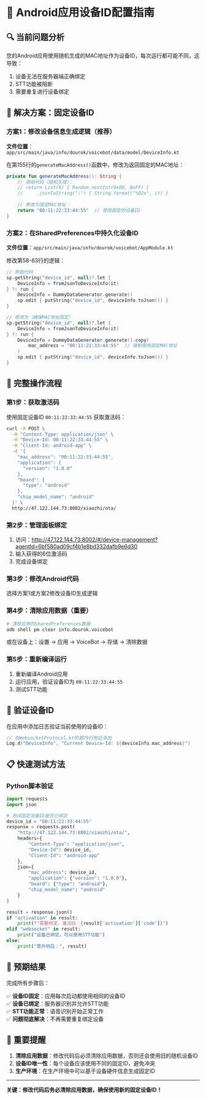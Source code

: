# 📱 Android应用设备ID配置指南

## 🔍 当前问题分析

您的Android应用使用随机生成的MAC地址作为设备ID，每次运行都可能不同，这导致：
1. 设备无法在服务器端正确绑定
2. STT功能被阻断
3. 需要重复进行设备绑定

## 🎯 解决方案：固定设备ID

### 方案1：修改设备信息生成逻辑（推荐）

**文件位置**：`app/src/main/java/info/dourok/voicebot/data/model/DeviceInfo.kt`

在第155行的`generateMacAddress()`函数中，修改为返回固定的MAC地址：

```kotlin
private fun generateMacAddress(): String {
    // 原始代码（随机生成）：
    // return List(6) { Random.nextInt(0x00, 0xFF) }
    //     .joinToString(":") { String.format("%02x", it) }
    
    // 修改为固定MAC地址：
    return "00:11:22:33:44:55"  // 使用固定的设备ID
}
```

### 方案2：在SharedPreferences中持久化设备ID

**文件位置**：`app/src/main/java/info/dourok/voicebot/AppModule.kt`

修改第58-63行的逻辑：

```kotlin
// 原始代码
sp.getString("device_id", null)?.let {
    DeviceInfo = fromJsonToDeviceInfo(it)
} ?: run {
    DeviceInfo = DummyDataGenerator.generate()
    sp.edit { putString("device_id", deviceInfo.toJson()) }
}

// 修改为（确保MAC地址固定）
sp.getString("device_id", null)?.let {
    DeviceInfo = fromJsonToDeviceInfo(it)
} ?: run {
    DeviceInfo = DummyDataGenerator.generate().copy(
        mac_address = "00:11:22:33:44:55"  // 强制使用固定MAC地址
    )
    sp.edit { putString("device_id", deviceInfo.toJson()) }
}
```

## 🚀 完整操作流程

### 第1步：获取激活码

使用固定设备ID `00:11:22:33:44:55` 获取激活码：

```bash
curl -X POST \
  -H "Content-Type: application/json" \
  -H "Device-Id: 00:11:22:33:44:55" \
  -H "Client-Id: android-app" \
  -d '{
    "mac_address": "00:11:22:33:44:55",
    "application": {
      "version": "1.0.0"
    },
    "board": {
      "type": "android"
    },
    "chip_model_name": "android"
  }' \
  http://47.122.144.73:8002/xiaozhi/ota/
```

### 第2步：管理面板绑定

1. 访问：http://47.122.144.73:8002/#/device-management?agentId=6bf580ad09cf4b1e8bd332dafb9e6d30
2. 输入获得的6位激活码
3. 完成设备绑定

### 第3步：修改Android代码

选择方案1或方案2修改设备ID生成逻辑

### 第4步：清除应用数据（重要）

```bash
# 清除应用的SharedPreferences数据
adb shell pm clear info.dourok.voicebot
```

或在设备上：设置 → 应用 → VoiceBot → 存储 → 清除数据

### 第5步：重新编译运行

1. 重新编译Android应用
2. 运行应用，验证设备ID为 `00:11:22:33:44:55`
3. 测试STT功能

## 🔧 验证设备ID

在应用中添加日志验证当前使用的设备ID：

```kotlin
// 在WebsocketProtocol.kt的第79行附近添加
Log.d("DeviceInfo", "Current Device-Id: ${deviceInfo.mac_address}")
```

## 📋 快速测试方法

### Python脚本验证

```python
import requests
import json

# 测试固定设备ID是否已绑定
device_id = "00:11:22:33:44:55"
response = requests.post(
    "http://47.122.144.73:8002/xiaozhi/ota/",
    headers={
        "Content-Type": "application/json",
        "Device-Id": device_id,
        "Client-Id": "android-app"
    },
    json={
        "mac_address": device_id,
        "application": {"version": "1.0.0"},
        "board": {"type": "android"},
        "chip_model_name": "android"
    }
)

result = response.json()
if "activation" in result:
    print(f"需要绑定，激活码：{result['activation']['code']}")
elif "websocket" in result:
    print("设备已绑定，可以使用STT功能")
else:
    print("意外响应：", result)
```

## 🎯 预期结果

完成所有步骤后：

✅ **设备ID固定**：应用每次启动都使用相同的设备ID  
✅ **设备已绑定**：服务器识别并允许STT功能  
✅ **STT功能正常**：语音识别开始正常工作  
✅ **问题彻底解决**：不再需要重复绑定设备  

## 🚨 重要提醒

1. **清除应用数据**：修改代码后必须清除应用数据，否则还会使用旧的随机设备ID
2. **设备ID唯一性**：每个设备应该使用不同的固定ID，避免冲突
3. **生产环境**：在生产环境中可以基于设备硬件信息生成固定ID

---
**关键：修改代码后务必清除应用数据，确保使用新的固定设备ID！** 